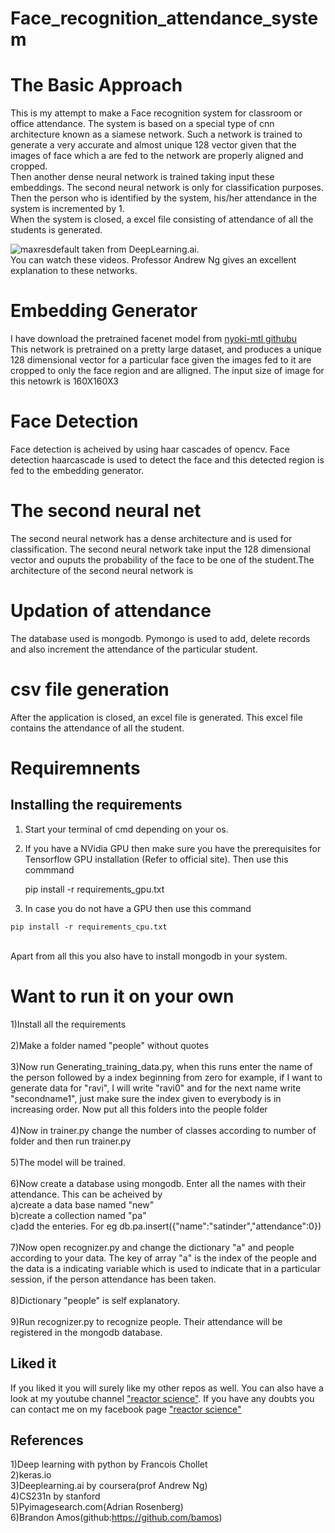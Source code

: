 # Face_recognition_attendance_system
# The Basic Approach
This is my attempt to make a Face recognition system for classroom or office attendance. The system is based on a special type of cnn architecture known as a siamese network. Such a network is trained to generate a very accurate and almost unique 128 vector given that the images of face which a are fed to the network are properly aligned and cropped. <br>
Then another dense neural network is trained taking input these embeddings. The second neural network is only for classification purposes. Then the person who is identified by the system, his/her attendance in the system is incremented by 1.<br>
When the system is closed, a excel file consisting of attendance of all the students is generated.

![maxresdefault](https://user-images.githubusercontent.com/24778913/46079121-d1ebd300-c1b3-11e8-88b7-ce9dba37b37e.jpg)
taken from DeepLearning.ai.<br>
You can watch these videos. Professor Andrew Ng gives an excellent explanation to these networks.

# Embedding Generator
I have download the pretrained facenet model from <a href="https://github.com/nyoki-mtl/keras-facenet"> nyoki-mtl githubu </a><br>
This network is pretrained on a pretty large dataset, and produces a unique 128 dimensional vector for a particular face given the images fed to it are cropped to only the face region and are alligned. The input size of image for this netowrk is 160X160X3

# Face Detection
Face detection is acheived by using haar cascades of opencv. Face detection haarcascade is used to detect the face and this detected region is fed to the embedding generator.


# The second neural net
The second neural network has a dense architecture and is used for classification. The second neural network take input the 128 dimensional vector and ouputs the probability of the face to be one of the student.The architecture of the second neural network is 

# Updation of attendance
The database used is mongodb. Pymongo is used to add, delete records and also increment the attendance of the particular student.

# csv file generation
After the application is closed, an excel file is generated. This excel file contains the attendance of all the student.

# Requiremnents
## Installing the requirements
1. Start your terminal of cmd depending on your os.
2. If you have a NVidia GPU then make sure you have the prerequisites for Tensorflow GPU installation (Refer to official site). Then use this commmand

    pip install -r requirements_gpu.txt

  3. In case you do not have a GPU then use this command

    pip install -r requirements_cpu.txt
   
 <br>
 Apart from all this you also have to install mongodb in your system.

# Want to run it on your own
1)Install all the requirements<br><br>
2)Make a folder named "people" without quotes<br><br>
3)Now run Generating_training_data.py, when this runs enter the name of the person followed by a index beginning from zero
for example, if I want to generate data for "ravi", I will write "ravi0" and for the next name write "secondname1", just make sure the index given to everybody is in increasing order. Now put all this folders into the people folder<br><br>
4)Now in trainer.py change the number of classes according to number of folder and then run trainer.py<br><br>
5)The model will be trained.<br><br>
6)Now create a database using mongodb. Enter all the names with their attendance. This can be acheived by <br>
    a)create a data base named "new"<br>
    b)create a collection named "pa"<br>
    c)add the enteries. For eg db.pa.insert({"name":"satinder","attendance":0})<br><br>
7)Now open recognizer.py and change the dictionary "a" and people according to your data. The key of array "a" is the index of the people and the data is a indicating variable which is used to indicate that in a particular session, if the person attendance has been taken.<br><br>
8)Dictionary "people" is self explanatory.<br><br>
9)Run recognizer.py to recognize people. Their attendance will be registered in the mongodb database. 

## Liked it
If you liked it you will surely like my other repos as well. You can also have a look at my youtube channel <a href="https://www.youtube.com/c/reactorscience">"reactor science"</a>. If you have any doubts you can contact me on my facebook page <a href="https://www.facebook.com/pg/reactorscience/about/">"reactor science"</a>

## References
1)Deep learning with python by Francois Chollet<br>
2)keras.io<br>
3)Deeplearning.ai by coursera(prof Andrew Ng)<br>
4)CS231n by stanford<br>
5)Pyimagesearch.com(Adrian Rosenberg)<br>
6)Brandon Amos(github:https://github.com/bamos)
